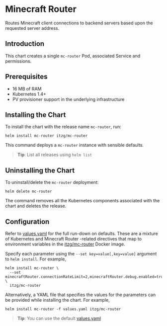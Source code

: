 # Minecraft Router

Routes Minecraft client connections to backend servers based upon the requested server address.

## Introduction

This chart creates a single `mc-router` Pod, associated Service and permissions.

## Prerequisites

- 16 MB of RAM
- Kubernetes 1.4+
- PV provisioner support in the underlying infrastructure

## Installing the Chart

To install the chart with the release name `mc-router`, run:

```shell
helm install mc-router itzg/mc-router
```

This command deploys a `mc-router` instance with sensible defaults.

> **Tip**: List all releases using `helm list`

## Uninstalling the Chart

To uninstall/delete the `mc-router` deployment:

```shell
helm delete mc-router
```

The command removes all the Kubernetes components associated with the chart and deletes the release.

## Configuration

Refer to [values.yaml](values.yaml) for the full run-down on defaults. These are a mixture of Kubernetes and Minecraft Router -related directives that map to environment variables in the [itzg/mc-router](https://hub.docker.com/r/itzg/mc-router/) Docker image.

Specify each parameter using the `--set key=value[,key=value]` argument to `helm install`. For example,

```shell
helm install mc-router \
  --set minecraftRouter.connectionRateLimit=2,minecraftRouter.debug.enabled=true \
  itzg/mc-router
```

Alternatively, a YAML file that specifies the values for the parameters can be provided while installing the chart. For example,

```shell
helm install mc-router -f values.yaml itzg/mc-router
```

> **Tip**: You can use the default [values.yaml](values.yaml)
